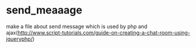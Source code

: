 # send_meaaage
make a file about send message which is used by php and ajax(http://www.script-tutorials.com/guide-on-creating-a-chat-room-using-jqueryphp/)
